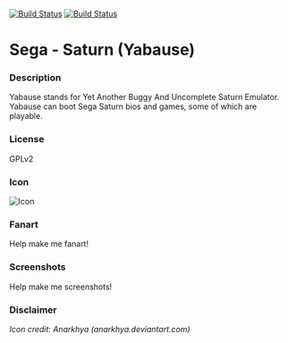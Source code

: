 [![Build Status](https://travis-ci.org/kodi-game/game.libretro.yabause.svg?branch=master)](https://travis-ci.org/kodi-game/game.libretro.yabause)
[![Build Status](https://ci.appveyor.com/api/projects/status/github/kodi-game/game.libretro.yabause?svg=true)](https://ci.appveyor.com/project/kodi-game/game-libretro-yabause)

# Sega - Saturn (Yabause)

### Description

Yabause stands for Yet Another Buggy And Uncomplete Saturn Emulator. Yabause can boot Sega Saturn bios and games, some of which are playable.

### License

GPLv2

### Icon

![Icon](game.libretro.yabause/resources/icon.png)

### Fanart

Help make me fanart!

### Screenshots

Help make me screenshots!

### Disclaimer

*Icon credit: Anarkhya (anarkhya.deviantart.com)*

